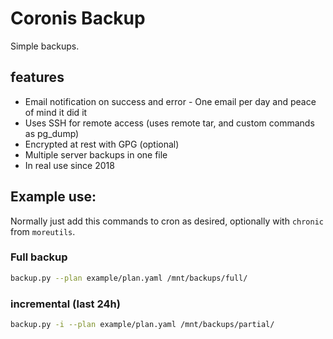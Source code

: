 # Coronis Backup

Simple backups.

## features

- Email notification on success and error - One email per day and peace of mind it did it
- Uses SSH for remote access (uses remote tar, and custom commands as pg_dump)
- Encrypted at rest with GPG (optional)
- Multiple server backups in one file
- In real use since 2018

## Example use:

Normally just add this commands to cron as desired, optionally with `chronic` from `moreutils`.

### Full backup

```sh
backup.py --plan example/plan.yaml /mnt/backups/full/
```

### incremental (last 24h)

```sh
backup.py -i --plan example/plan.yaml /mnt/backups/partial/
```
